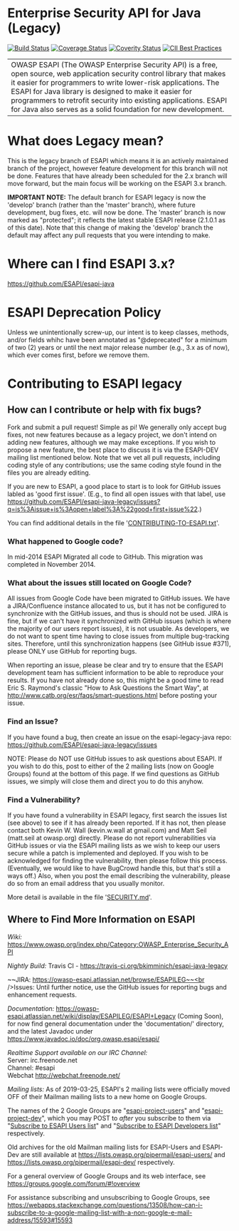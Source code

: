 Enterprise Security API for Java (Legacy)
=================

[![Build Status](https://travis-ci.org/bkimminich/esapi-java-legacy.svg?branch=master)](https://travis-ci.org/bkimminich/esapi-java-legacy)
[![Coverage Status](https://coveralls.io/repos/github/bkimminich/esapi-java-legacy/badge.svg?branch=develop)](https://coveralls.io/github/bkimminich/esapi-java-legacy?branch=develop)
[![Coverity Status](https://scan.coverity.com/projects/8517/badge.svg)](https://scan.coverity.com/projects/bkimminich-esapi-java-legacy)
[![CII Best Practices](https://bestpractices.coreinfrastructure.org/projects/137/badge)](https://bestpractices.coreinfrastructure.org/projects/137)

<table border=0>
<tr>
<td>
OWASP ESAPI (The OWASP Enterprise Security API) is a free, open source, web application security control library that makes it easier for programmers to write lower-risk applications. The ESAPI for Java library is designed to make it easier for programmers to retrofit security into existing applications. ESAPI for Java also serves as a solid foundation for new development.
</td>
</tr>
</table>

# What does Legacy mean?
<p>This is the legacy branch of ESAPI which means it is an actively maintained branch of the project, however feature development for this branch will not be done. Features that have already been scheduled for the 2.x branch will move forward, but the main focus will be working on the ESAPI 3.x branch.

<b>IMPORTANT NOTE:</b>
The default branch for ESAPI legacy is now the 'develop' branch (rather than the 'master' branch), where future development, bug fixes, etc. will now be done. The 'master' branch is now marked as "protected"; it reflects the latest stable ESAPI release (2.1.0.1 as of this date). Note that this change of making the 'develop' branch the default may affect any pull requests that you were intending to make.

# Where can I find ESAPI 3.x?
https://github.com/ESAPI/esapi-java

# ESAPI Deprecation Policy
Unless we unintentionally screw-up, our intent is to keep classes, methods, and/or fields whihc have been annotated as "@deprecated" for a minimum of two (2) years or until the next major release number (e.g., 3.x as of now), which ever comes first, before we remove them.

# Contributing to ESAPI legacy
## How can I contribute or help with fix bugs?
Fork and submit a pull request! Simple as pi! We generally only accept bug fixes, not new features because as a legacy project, we don't intend on adding new features, although we may make exceptions. If you wish to propose a new feature, the best place to discuss it is via the ESAPI-DEV mailing list mentioned below. Note that we vet all pull requests, including coding style of any contributions; use the same coding style found in the files you are already editing.

If you are new to ESAPI, a good place to start is to look for GitHub issues labled as 'good first issue'. (E.g., to find all open issues with that label, use https://github.com/ESAPI/esapi-java-legacy/issues?q=is%3Aissue+is%3Aopen+label%3A%22good+first+issue%22.)

You can find additional details in the file '[CONTRIBUTING-TO-ESAPI.txt](https://raw.githubusercontent.com/ESAPI/esapi-java-legacy/develop/CONTRIBUTING-TO-ESAPI.txt)'.

### What happened to Google code?
In mid-2014 ESAPI Migrated all code to GitHub. This migration was completed in November 2014.

### What about the issues still located on Google Code?
All issues from Google Code have been migrated to GitHub issues. We have a JIRA/Confluence instance allocated to us, but it has not be configured to synchronize with the GitHub issues, and thus is should not be used. JIRA is fine, but if we can't have it synchronized with GitHub issues (which is where the majority of our users report issues), it is not usuable. As developers, we do not want to spent time having to close issues from multiple bug-tracking sites. Therefore, until this synchronization happens (see GitHub issue #371), please ONLY use GitHub for reporting bugs.

When reporting an issue, please be clear and try to ensure that the ESAPI development team has sufficient information to be able to reproduce your results. If you have not already done so, this might be a good time to read Eric S. Raymond's classic "How to Ask Questions the Smart Way", at http://www.catb.org/esr/faqs/smart-questions.html before posting your issue.

### Find an Issue?
If you have found a bug, then create an issue on the esapi-legacy-java repo: https://github.com/ESAPI/esapi-java-legacy/issues

NOTE: Please do NOT use GitHub issues to ask questions about ESAPI. If you wish to do this, post to either of the 2 mailing lists (now on Google Groups) found at the bottom of this page. If we find questions as GitHub issues, we simply will close them and direct you to do this anyhow.

### Find a Vulnerability?
If you have found a vulnerability in ESAPI legacy, first search the issues list (see above) to see if it has already been reported. If it has not, then please contact both Kevin W. Wall (kevin.w.wall at gmail.com) and Matt Seil (matt.seil at owasp.org) directly. Please do not report vulnerabilities via GitHub issues or via the ESAPI mailing lists as we wish to keep our users secure while a patch is implemented and deployed. If you wish to be acknowledged for finding the vulnerability, then please follow this process. (Eventually, we would like to have BugCrowd handle this, but that's still a ways off.) Also, when you post the email describing the vulnerability, please do so from an email address that you usually monitor.

More detail is available in the file '[SECURITY.md](https://raw.githubusercontent.com/ESAPI/esapi-java-legacy/develop/SECURITY.md)'.

## Where to Find More Information on ESAPI

*Wiki:* https://www.owasp.org/index.php/Category:OWASP_Enterprise_Security_API

*Nightly Build:* Travis CI - https://travis-ci.org/bkimminich/esapi-java-legacy

~~JIRA: https://owasp-esapi.atlassian.net/browse/ESAPILEG~~<br />Issues: Until further notice, use the GitHub issues for reporting bugs and enhancement requests.


*Documentation:* https://owasp-esapi.atlassian.net/wiki/display/ESAPILEG/ESAPI+Legacy (Coming Soon), for now find general documentation under the 'documentation/' directory, and the latest Javadoc under https://www.javadoc.io/doc/org.owasp.esapi/esapi/

*Realtime Support available on our IRC Channel:*<br/>
Server: irc.freenode.net<br/>
Channel: #esapi<br/>
Webchat http://webchat.freenode.net/

*Mailing lists:*
As of 2019-03-25, ESAPI's 2 mailing lists were officially moved OFF of their Mailman mailing lists to a new home on Google Groups.

The names of the 2 Google Groups are "[esapi-project-users](mailto:esapi-project-users@owasp.org)" and "[esapi-project-dev](mailto:esapi-project-dev@owasp.org)", which you may POST to _after_ you subscribe to them via "[Subscribe to ESAPI Users list](https://groups.google.com/a/owasp.org/forum/#!forum/esapi-project-users/join)" and "[Subscribe to ESAPI Developers list](https://groups.google.com/a/owasp.org/forum/#!forum/esapi-project-dev/join)" respectively.

Old archives for the old Mailman mailing lists for ESAPI-Users and ESAPI-Dev are still available at https://lists.owasp.org/pipermail/esapi-users/ and https://lists.owasp.org/pipermail/esapi-dev/ respectively.

For a general overview of Google Groups and its web interface, see https://groups.google.com/forum/#!overview

For assistance subscribing and unsubscribing to Google Groups, see https://webapps.stackexchange.com/questions/13508/how-can-i-subscribe-to-a-google-mailing-list-with-a-non-google-e-mail-address/15593#15593
